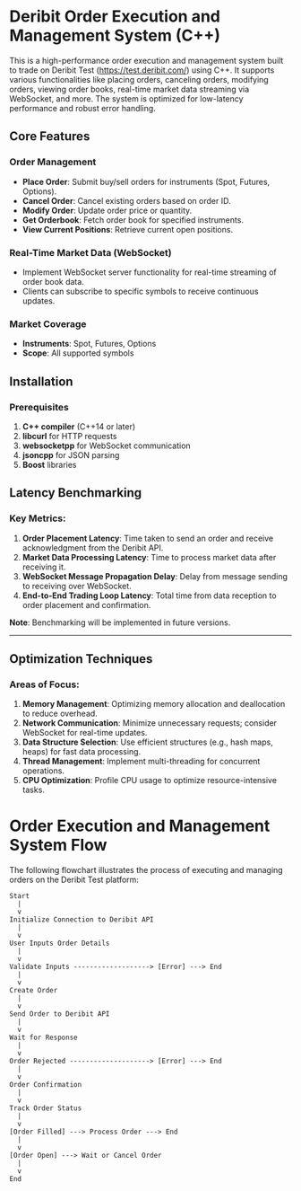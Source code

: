 # Deribit Order Execution and Management System (C++)

This is a high-performance order execution and management system built to trade on Deribit Test (https://test.deribit.com/) using C++. It supports various functionalities like placing orders, canceling orders, modifying orders, viewing order books, real-time market data streaming via WebSocket, and more. The system is optimized for low-latency performance and robust error handling.

## Core Features

### Order Management
- **Place Order**: Submit buy/sell orders for instruments (Spot, Futures, Options).
- **Cancel Order**: Cancel existing orders based on order ID.
- **Modify Order**: Update order price or quantity.
- **Get Orderbook**: Fetch order book for specified instruments.
- **View Current Positions**: Retrieve current open positions.

### Real-Time Market Data (WebSocket)
- Implement WebSocket server functionality for real-time streaming of order book data.
- Clients can subscribe to specific symbols to receive continuous updates.

### Market Coverage
- **Instruments**: Spot, Futures, Options
- **Scope**: All supported symbols

## Installation

### Prerequisites
1. **C++ compiler** (C++14 or later)
2. **libcurl** for HTTP requests
3. **websocketpp** for WebSocket communication
4. **jsoncpp** for JSON parsing
5. **Boost** libraries

## Latency Benchmarking

### Key Metrics:
1. **Order Placement Latency**: Time taken to send an order and receive acknowledgment from the Deribit API.
2. **Market Data Processing Latency**: Time to process market data after receiving it.
3. **WebSocket Message Propagation Delay**: Delay from message sending to receiving over WebSocket.
4. **End-to-End Trading Loop Latency**: Total time from data reception to order placement and confirmation.

**Note**: Benchmarking will be implemented in future versions.

---

## Optimization Techniques

### Areas of Focus:
1. **Memory Management**: Optimizing memory allocation and deallocation to reduce overhead.
2. **Network Communication**: Minimize unnecessary requests; consider WebSocket for real-time updates.
3. **Data Structure Selection**: Use efficient structures (e.g., hash maps, heaps) for fast data processing.
4. **Thread Management**: Implement multi-threading for concurrent operations.
5. **CPU Optimization**: Profile CPU usage to optimize resource-intensive tasks.

   
# Order Execution and Management System Flow

The following flowchart illustrates the process of executing and managing orders on the Deribit Test platform:

```plaintext
Start  
  |  
  v  
Initialize Connection to Deribit API  
  |  
  v  
User Inputs Order Details  
  |  
  v  
Validate Inputs -------------------> [Error] ---> End  
  |  
  v  
Create Order  
  |  
  v  
Send Order to Deribit API  
  |  
  v  
Wait for Response  
  |  
  v  
Order Rejected --------------------> [Error] ---> End  
  |  
  v  
Order Confirmation  
  |  
  v  
Track Order Status  
  |   
  v  
[Order Filled] ---> Process Order ---> End  
  |  
  v  
[Order Open] ---> Wait or Cancel Order  
  |  
  v  
End
